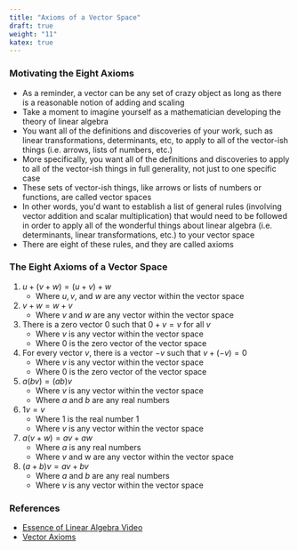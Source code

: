 ```yaml
---
title: "Axioms of a Vector Space"
draft: true
weight: "11"
katex: true
---
```


### Motivating the Eight Axioms
- As a reminder, a vector can be any set of crazy object as long as there is a reasonable notion of adding and scaling
- Take a moment to imagine yourself as a mathematician developing the theory of linear algebra
- You want all of the definitions and discoveries of your work, such as linear transformations, determinants, etc, to apply to all of the vector-ish things (i.e. arrows, lists of numbers, etc.)
- More specifically, you want all of the definitions and discoveries to apply to all of the vector-ish things in full generality, not just to one specific case
- These sets of vector-ish things, like arrows or lists of numbers or functions, are called vector spaces
- In other words, you'd want to establish a list of general rules (involving vector addition and scalar multiplication) that would need to be followed in order to apply all of the wonderful things about linear algebra (i.e. determinants, linear transformations, etc.) to your vector space
- There are eight of these rules, and they are called axioms

### The Eight Axioms of a Vector Space
1. $u + (v + w) = (u + v) + w$
	- Where $u, v,$ and $w$ are any vector within the vector space
2. $v + w = w + v$
	- Where $v$ and $w$ are any vector within the vector space
3. There is a zero vector $0$ such that $0 + v = v$ for all $v$
	- Where $v$ is any vector within the vector space
	- Where $0$ is the zero vector of the vector space
4. For every vector $v$, there is a vector $-v$ such that $v + (-v) = 0$
	- Where $v$ is any vector within the vector space
	- Where $0$ is the zero vector of the vector space
5. $a(bv) = (ab)v$
	- Where $v$ is any vector within the vector space
	- Where $a$ and $b$ are any real numbers
6. $1v = v$
	- Where $1$ is the real number $1$
	- Where $v$ is any vector within the vector space
7. $a(v+w) = av + aw$
	- Where $a$ is any real numbers
	- Where $v$ and w are any vector within the vector space
8. $(a+b)v = av + bv$
	- Where $a$ and $b$ are any real numbers
	- Where $v$ is any vector within the vector space

### References
- [Essence of Linear Algebra Video](https://www.youtube.com/watch?v=TgKwz5Ikpc8&list=PLZHQObOWTQDPD3MizzM2xVFitgF8hE_ab&index=15)
- [Vector Axioms](https://www.math.ucla.edu/~tao/resource/general/121.1.00s/vector_axioms.html)
